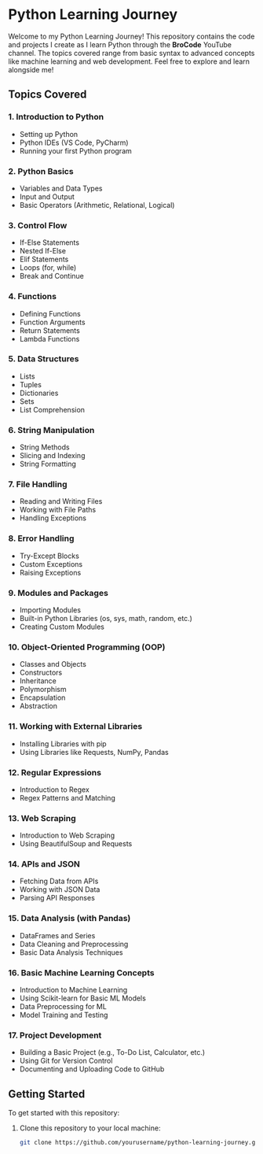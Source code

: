 # Python Learning Journey

Welcome to my Python Learning Journey! This repository contains the code and projects I create as I learn Python through the **BroCode** YouTube channel. The topics covered range from basic syntax to advanced concepts like machine learning and web development. Feel free to explore and learn alongside me!

## Topics Covered

### 1. **Introduction to Python**
   - Setting up Python
   - Python IDEs (VS Code, PyCharm)
   - Running your first Python program

### 2. **Python Basics**
   - Variables and Data Types
   - Input and Output
   - Basic Operators (Arithmetic, Relational, Logical)

### 3. **Control Flow**
   - If-Else Statements
   - Nested If-Else
   - Elif Statements
   - Loops (for, while)
   - Break and Continue

### 4. **Functions**
   - Defining Functions
   - Function Arguments
   - Return Statements
   - Lambda Functions

### 5. **Data Structures**
   - Lists
   - Tuples
   - Dictionaries
   - Sets
   - List Comprehension

### 6. **String Manipulation**
   - String Methods
   - Slicing and Indexing
   - String Formatting

### 7. **File Handling**
   - Reading and Writing Files
   - Working with File Paths
   - Handling Exceptions

### 8. **Error Handling**
   - Try-Except Blocks
   - Custom Exceptions
   - Raising Exceptions

### 9. **Modules and Packages**
   - Importing Modules
   - Built-in Python Libraries (os, sys, math, random, etc.)
   - Creating Custom Modules

### 10. **Object-Oriented Programming (OOP)**
   - Classes and Objects
   - Constructors
   - Inheritance
   - Polymorphism
   - Encapsulation
   - Abstraction

### 11. **Working with External Libraries**
   - Installing Libraries with pip
   - Using Libraries like Requests, NumPy, Pandas

### 12. **Regular Expressions**
   - Introduction to Regex
   - Regex Patterns and Matching

### 13. **Web Scraping**
   - Introduction to Web Scraping
   - Using BeautifulSoup and Requests

### 14. **APIs and JSON**
   - Fetching Data from APIs
   - Working with JSON Data
   - Parsing API Responses

### 15. **Data Analysis (with Pandas)**
   - DataFrames and Series
   - Data Cleaning and Preprocessing
   - Basic Data Analysis Techniques

### 16. **Basic Machine Learning Concepts**
   - Introduction to Machine Learning
   - Using Scikit-learn for Basic ML Models
   - Data Preprocessing for ML
   - Model Training and Testing

### 17. **Project Development**
   - Building a Basic Project (e.g., To-Do List, Calculator, etc.)
   - Using Git for Version Control
   - Documenting and Uploading Code to GitHub

## Getting Started

To get started with this repository:

1. Clone this repository to your local machine:
   ```bash
   git clone https://github.com/yourusername/python-learning-journey.git
